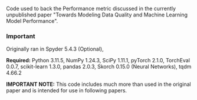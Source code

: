 Code used to back the Performance metric discussed in the currently unpublished paper "Towards Modeling Data Quality and Machine Learning Model Performance".

### Important
Originally ran in Spyder 5.4.3 (Optional), 

**Required:** Python 3.11.5, NumPy 1.24.3, SciPy 1.11.1, pyTorch 2.1.0, TorchEval 0.0.7, scikit-learn 1.3.0, pandas 2.0.3, Skorch 0.15.0 (Neural Networks), tqdm 4.66.2

**IMPORTANT NOTE:** This code includes much more than used in the original paper and is intended for use in following papers.
